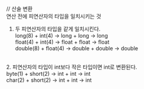 // 산술 변환</br>
연산 전에 피연산자의 타입을 일치시키는 것</br>
1. 두 피연산자의 타입을 같게 일치시킨다.</br>
long(8) + int(4) -> long + long -> long</br>
float(4) + int(4) -> float + float -> float</br>
double(8) + float(4) -> double + double -> double</br>
</br>
2. 피연산자의 타입이 int보다 작은 타입이면 int로 변환된다.</br>
byte(1) + short(2) -> int + int -> int</br>
char(2) + short(2) -> int + int -> int


